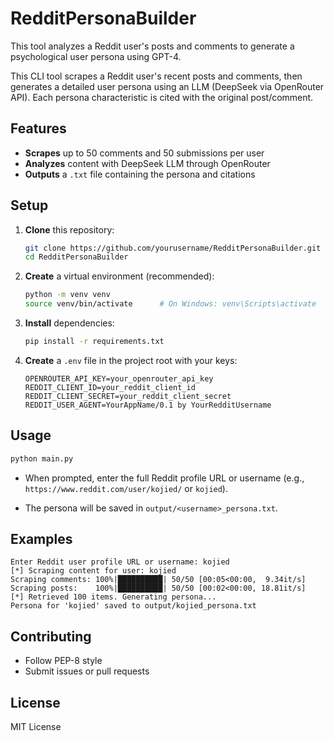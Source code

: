 # RedditPersonaBuilder

This tool analyzes a Reddit user's posts and comments to generate a psychological user persona using GPT-4.

This CLI tool scrapes a Reddit user's recent posts and comments, then generates a detailed user persona using an LLM (DeepSeek via OpenRouter API). Each persona characteristic is cited with the original post/comment.

## Features
- **Scrapes** up to 50 comments and 50 submissions per user
- **Analyzes** content with DeepSeek LLM through OpenRouter
- **Outputs** a `.txt` file containing the persona and citations

## Setup
1. **Clone** this repository:
   ```bash
   git clone https://github.com/yourusername/RedditPersonaBuilder.git
   cd RedditPersonaBuilder
   ```

2. **Create** a virtual environment (recommended):
   ```bash
   python -m venv venv
   source venv/bin/activate      # On Windows: venv\Scripts\activate
   ```

3. **Install** dependencies:
   ```bash
   pip install -r requirements.txt
   ```

4. **Create** a `.env` file in the project root with your keys:
   ```env
   OPENROUTER_API_KEY=your_openrouter_api_key
   REDDIT_CLIENT_ID=your_reddit_client_id
   REDDIT_CLIENT_SECRET=your_reddit_client_secret
   REDDIT_USER_AGENT=YourAppName/0.1 by YourRedditUsername
   ```

## Usage
```bash
python main.py
```
- When prompted, enter the full Reddit profile URL or username (e.g., `https://www.reddit.com/user/kojied/` or `kojied`).

- The persona will be saved in `output/<username>_persona.txt`.

## Examples
```
Enter Reddit user profile URL or username: kojied
[*] Scraping content for user: kojied
Scraping comments: 100%|██████████| 50/50 [00:05<00:00,  9.34it/s]
Scraping posts:    100%|██████████| 50/50 [00:02<00:00, 18.81it/s]
[*] Retrieved 100 items. Generating persona...
Persona for 'kojied' saved to output/kojied_persona.txt
```

## Contributing
- Follow PEP-8 style
- Submit issues or pull requests

## License
MIT License
